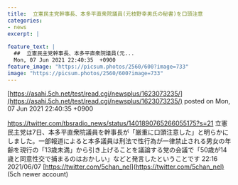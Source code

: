 ```yaml
---
title:  立憲民主党幹事長、本多平直衆院議員(元枝野幸男氏の秘書)を口頭注意  
categories:
- news
excerpt: |
  
feature_text: |
  ##  立憲民主党幹事長、本多平直衆院議員(元...
  Mon, 07 Jun 2021 22:40:35  +0900
feature_image: "https://picsum.photos/2560/600?image=733"
image: "https://picsum.photos/2560/600?image=733"
---
```


[https://asahi.5ch.net/test/read.cgi/newsplus/1623073235/](https://asahi.5ch.net/test/read.cgi/newsplus/1623073235/)
posted on Mon, 07 Jun 2021 22:40:35  +0900

<!--more-->

https://twitter.com/tbsradio_news/status/1401890765266055175?s=21 立憲民主党は7日、本多平直衆院議員を幹事長が「厳重に口頭注意した」と明らかにしました。一部報道によると本多議員は刑法で性行為が一律禁止される男女の年齢を現行の「13歳未満」から引き上げることを議論する党の会議で「50歳が14歳と同意性交で捕まるのはおかしい」などと発言したということです 22:16 2021/06/07 [https://twitter.com/5chan_nel](https://twitter.com/5chan_nel) (5ch newer account)
